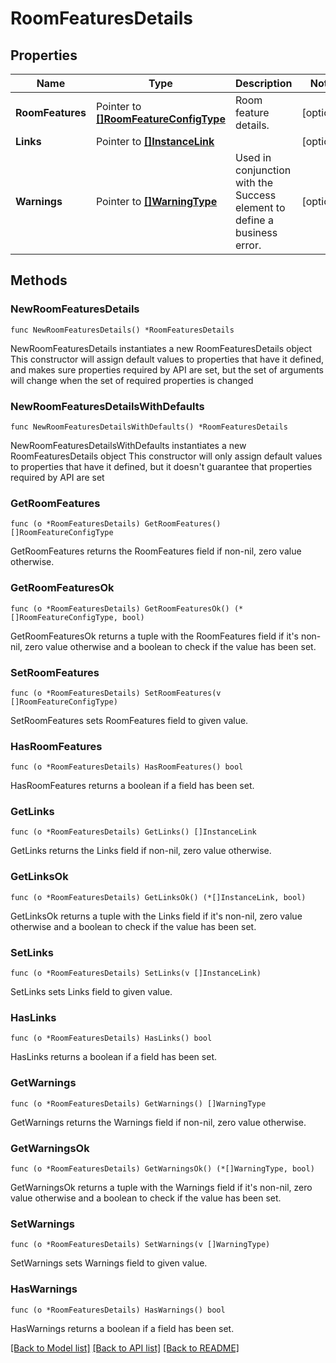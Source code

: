 # RoomFeaturesDetails

## Properties

Name | Type | Description | Notes
------------ | ------------- | ------------- | -------------
**RoomFeatures** | Pointer to [**[]RoomFeatureConfigType**](RoomFeatureConfigType.md) | Room feature details. | [optional] 
**Links** | Pointer to [**[]InstanceLink**](InstanceLink.md) |  | [optional] 
**Warnings** | Pointer to [**[]WarningType**](WarningType.md) | Used in conjunction with the Success element to define a business error. | [optional] 

## Methods

### NewRoomFeaturesDetails

`func NewRoomFeaturesDetails() *RoomFeaturesDetails`

NewRoomFeaturesDetails instantiates a new RoomFeaturesDetails object
This constructor will assign default values to properties that have it defined,
and makes sure properties required by API are set, but the set of arguments
will change when the set of required properties is changed

### NewRoomFeaturesDetailsWithDefaults

`func NewRoomFeaturesDetailsWithDefaults() *RoomFeaturesDetails`

NewRoomFeaturesDetailsWithDefaults instantiates a new RoomFeaturesDetails object
This constructor will only assign default values to properties that have it defined,
but it doesn't guarantee that properties required by API are set

### GetRoomFeatures

`func (o *RoomFeaturesDetails) GetRoomFeatures() []RoomFeatureConfigType`

GetRoomFeatures returns the RoomFeatures field if non-nil, zero value otherwise.

### GetRoomFeaturesOk

`func (o *RoomFeaturesDetails) GetRoomFeaturesOk() (*[]RoomFeatureConfigType, bool)`

GetRoomFeaturesOk returns a tuple with the RoomFeatures field if it's non-nil, zero value otherwise
and a boolean to check if the value has been set.

### SetRoomFeatures

`func (o *RoomFeaturesDetails) SetRoomFeatures(v []RoomFeatureConfigType)`

SetRoomFeatures sets RoomFeatures field to given value.

### HasRoomFeatures

`func (o *RoomFeaturesDetails) HasRoomFeatures() bool`

HasRoomFeatures returns a boolean if a field has been set.

### GetLinks

`func (o *RoomFeaturesDetails) GetLinks() []InstanceLink`

GetLinks returns the Links field if non-nil, zero value otherwise.

### GetLinksOk

`func (o *RoomFeaturesDetails) GetLinksOk() (*[]InstanceLink, bool)`

GetLinksOk returns a tuple with the Links field if it's non-nil, zero value otherwise
and a boolean to check if the value has been set.

### SetLinks

`func (o *RoomFeaturesDetails) SetLinks(v []InstanceLink)`

SetLinks sets Links field to given value.

### HasLinks

`func (o *RoomFeaturesDetails) HasLinks() bool`

HasLinks returns a boolean if a field has been set.

### GetWarnings

`func (o *RoomFeaturesDetails) GetWarnings() []WarningType`

GetWarnings returns the Warnings field if non-nil, zero value otherwise.

### GetWarningsOk

`func (o *RoomFeaturesDetails) GetWarningsOk() (*[]WarningType, bool)`

GetWarningsOk returns a tuple with the Warnings field if it's non-nil, zero value otherwise
and a boolean to check if the value has been set.

### SetWarnings

`func (o *RoomFeaturesDetails) SetWarnings(v []WarningType)`

SetWarnings sets Warnings field to given value.

### HasWarnings

`func (o *RoomFeaturesDetails) HasWarnings() bool`

HasWarnings returns a boolean if a field has been set.


[[Back to Model list]](../README.md#documentation-for-models) [[Back to API list]](../README.md#documentation-for-api-endpoints) [[Back to README]](../README.md)


